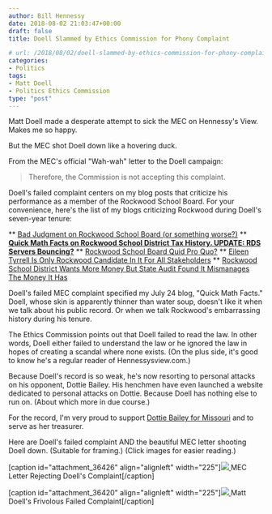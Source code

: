 ```yaml
---
author: Bill Hennessy
date: 2018-08-02 21:03:47+00:00
draft: false
title: Doell Slammed by Ethics Commission for Phony Complaint

# url: /2018/08/02/doell-slammed-by-ethics-commission-for-phony-complaint/
categories:
- Politics
tags:
- Matt Doell
- Politics Ethics Commission
type: "post"
---
```


Matt Doell made a desperate attempt to sick the MEC on Hennessy's View. Makes me so happy.

But the MEC shot Doell down like a hovering duck.

From the MEC's official "Wah-wah" letter to the Doell campaign:



> Therefore, the Commission is not accepting this complaint.



Doell's failed complaint centers on my blog posts that criticize his performance as a member of the Rockwood School Board. For your convenience, here's the list of my blogs criticizing Rockwood during Doell's seven-year tenure:




** [Bad Judgment on Rockwood School Board (or something worse?)](https://www.hennessysview.com/2018/07/31/bad-judgment-rockwood-school-board/)
** [**Quick Math Facts on Rockwood School District Tax History. UPDATE: RDS Servers Bouncing?**](https://www.hennessysview.com/2018/07/23/quick-math-facts-on-rockwood-school-district-tax-history/)
** [Rockwood School Board Quid Pro Quo?](https://www.hennessysview.com/2014/04/13/rockwood-school-board-quid-pro-quo/)
** [Eileen Tyrrell Is Only Rockwood Candidate In It For All Stakeholders](https://www.hennessysview.com/2014/03/29/eileen-tyrrell-rockwood-candidate-stakeholders/)
** [Rockwood School District Wants More Money But State Audit Found It Mismanages The Money It Has](https://www.hennessysview.com/2013/03/21/rockwood-school-district-wants-more-money-but-state-audit-found-it-mismanages-the-money-it-has/)


Doell's failed MEC complaint specified my July 24 blog, "Quick Math Facts." Doell, whose skin is apparently thinner than water soup, doesn't like it when we talk about his public record. Or when we talk Rockwood's embarrassing history during his tenure.

The Ethics Commission points out that Doell failed to read the law. In other words, Doell either failed to understand the law or he ignored the law in hopes of creating a scandal where none exists. (On the plus side, it's good to know he's a regular reader of Hennessysview.com.)

Because Doell's record is so weak, he's now resorting to personal attacks on his opponent, Dottie Bailey. His henchmen have even launched a website dedicated to personal attacks on Dottie. Because Doell has nothing else to run on. (About which more in due course.)

For the record, I'm very proud to support [Dottie Bailey for Missouri](https://dottiebailey.com) and to serve as her treasurer.

Here are Doell's failed complaint AND the beautiful MEC letter shooting Doell down. (Suitable for framing.) (Click images for easier reading.)

[caption id="attachment_36426" align="alignleft" width="225"][![](https://www.hennessysview.com/wp-content/uploads/2018/08/MEC-letter-1-225x300.png)
](https://www.hennessysview.com/wp-content/uploads/2018/08/MEC-letter-1.png) MEC Letter Rejecting Doell's Complaint[/caption]

[caption id="attachment_36420" align="alignleft" width="225"][![](https://www.hennessysview.com/wp-content/uploads/2018/08/MEC-complaint-225x300.png)
](https://www.hennessysview.com/wp-content/uploads/2018/08/MEC-complaint.png) Matt Doell's Frivolous Failed Complaint[/caption]


